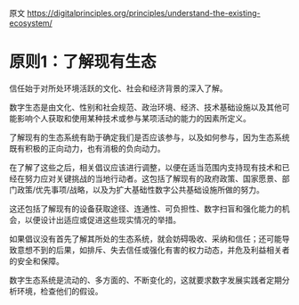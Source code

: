 原文 https://digitalprinciples.org/principles/understand-the-existing-ecosystem/

# 原则1：了解现有生态

信任始于对所处环境活跃的文化、社会和经济背景的深入了解。

数字生态是由文化、性别和社会规范、政治环境、经济、技术基础设施以及其他可能影响个人获取和使用某种技术或参与某项活动的能力的因素所定义。

了解现有的生态系统有助于确定我们是否应该参与，以及如何参与，因为生态系统既有积极的正向动力，也有消极的负向动力。

在了解了这些之后，相关倡议应该进行调整，以便在适当范围内支持现有技术和已经在努力应对关键挑战的当地行动者。这包括了解现有的政府政策、国家愿景、部门政策/优先事项/战略，以及为扩大基础性数字公共基础设施所做的努力。

这还包括了解现有的设备获取途径、连通性、可负担性、数字扫盲和强化能力的机会，以便设计出适应或促进这些现实情况的举措。

如果倡议没有首先了解其所处的生态系统，就会妨碍吸收、采纳和信任；还可能导致意想不到的后果，如排斥、失去信任或强化有害的权力动态，并危及利益相关者的安全和保障。

数字生态系统是流动的、多方面的、不断变化的，这就要求数字发展实践者定期分析环境，检查他们的假设。
